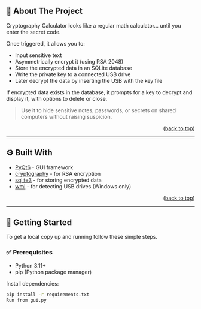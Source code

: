 ## 📌 About The Project

Cryptography Calculator looks like a regular math calculator... until you enter the secret code.

Once triggered, it allows you to:
- Input sensitive text
- Asymmetrically encrypt it (using RSA 2048)
- Store the encrypted data in an SQLite database
- Write the private key to a connected USB drive
- Later decrypt the data by inserting the USB with the key file

If encrypted data exists in the database, it prompts for a key to decrypt and display it, with options to delete or close.

> Use it to hide sensitive notes, passwords, or secrets on shared computers without raising suspicion.

<p align="right">(<a href="#readme-top">back to top</a>)</p>

---

## ⚙️ Built With

* [PyQt6](https://pypi.org/project/PyQt6/) - GUI framework
* [cryptography](https://cryptography.io/en/latest/) - for RSA encryption
* [sqlite3](https://docs.python.org/3/library/sqlite3.html) - for storing encrypted data
* [wmi](https://pypi.org/project/WMI/) - for detecting USB drives (Windows only)

<p align="right">(<a href="#readme-top">back to top</a>)</p>

---

## 🧪 Getting Started

To get a local copy up and running follow these simple steps.

### ✅ Prerequisites

* Python 3.11+
* pip (Python package manager)

Install dependencies:

```bash
pip install -r requirements.txt
Run from gui.py
